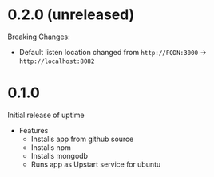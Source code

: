 # 0.2.0 (unreleased)

Breaking Changes:

* Default listen location changed from `http://FQDN:3000` -> `http://localhost:8082`

# 0.1.0

Initial release of uptime

* Features
  * Installs app from github source
  * Installs npm
  * Installs mongodb
  * Runs app as Upstart service for ubuntu
